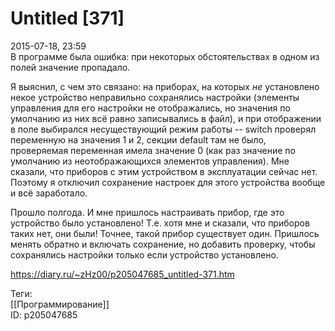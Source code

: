 Untitled [371]
===============

   
 2015-07-18, 23:59   
  В программе была ошибка: при некоторых обстоятельствах в одном из полей значение пропадало.   
   
 Я выяснил, с чем это связано: на приборах, на которых  *не*  установлено некое устройство неправильно сохранялись настройки (элементы управления для его настройки не отображались, но значения по умолчанию из них всё равно записывались в файл), и при отображении в поле выбирался несуществующий режим работы -- switch проверял переменную на значения 1 и 2, секции default там не было, проверяемая переменная имела значение 0 (как раз значение по умолчанию из неотображающихся элементов управления). Мне сказали, что приборов с этим устройством в эксплуатации сейчас нет. Поэтому я отключил сохранение настроек для этого устройства вообще и всё заработало.   
   
 Прошло полгода. И мне пришлось настраивать прибор, где это устройство было установлено! Т.е. хотя мне и сказали, что приборов таких нет, они были! Точнее, такой прибор существует один. Пришлось менять обратно и включать сохранение, но добавить проверку, чтобы сохранялись настройки только если устройство установлено.   
    
 <https://diary.ru/~zHz00/p205047685_untitled-371.htm>   
   
 Теги:   
 [[Программирование]]   
 ID: p205047685